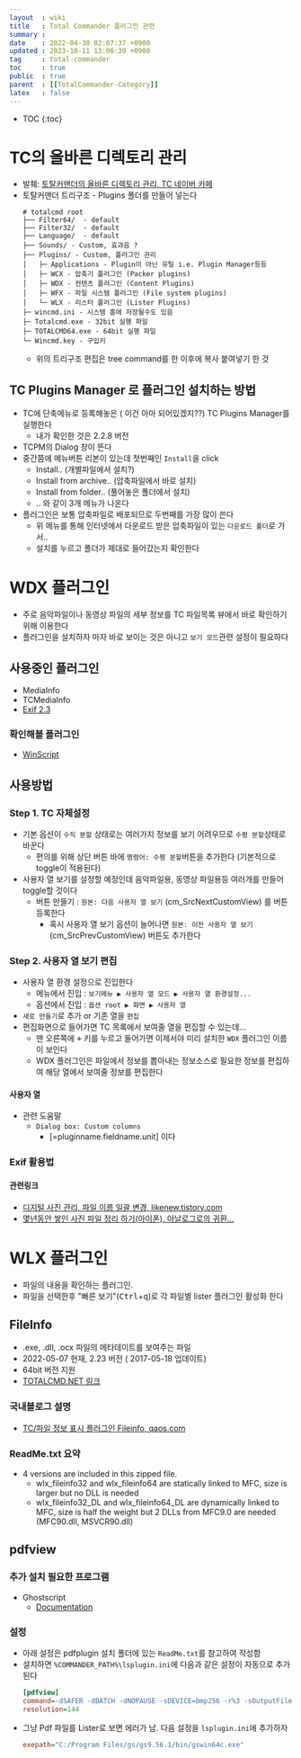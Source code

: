 ```yaml
---
layout  : wiki
title   : Total Commander 플러그인 관련 
summary : 
date    : 2022-04-30 02:07:37 +0900
updated : 2023-10-11 13:06:39 +0900
tag     : total-commander 
toc     : true
public  : true
parent  : [[TotalCommander-Category]] 
latex   : false
---
```

* TOC
{:toc}

# TC의 올바른 디렉토리 관리

- 발췌: [토탈커맨더의 올바른 디렉토리 관리, TC 네이버 카페](https://cafe.naver.com/totalcommander/240)
- 토탈커맨더 트리구조 - Plugins 폴더를 만들어 넣는다 
  ```
  # totalcmd root
  ├── Filter64/  - default
  ├── Filter32/  - default
  ├── Language/  - default
  ├── Sounds/ - Custom, 효과음 ? 
  ├── Plugins/ - Custom, 플러그인 관리
  │   ├─ Applications - Plugin이 아닌 유틸 i.e. Plugin Manager등등
  │   ├─ WCX - 압축기 플러그인 (Packer plugins)
  │   ├─ WDX - 컨텐츠 플러그인 (Content Plugins) 
  │   ├─ WFX - 파일 시스템 플러그인 (File system plugins) 
  │   └─ WLX - 리스터 플러그인 (Lister Plugins) 
  ├─ wincmd.ini - 시스템 홈에 저장될수도 있음 
  ├─ Totalcmd.exe - 32bit 실행 파일 
  ├─ TOTALCMD64.exe - 64bit 실행 파일 
  └─ Wincmd.key - 구입키 
  ```
    - 위의 트리구조 편집은 tree command를 한 이후에 복사 붙여넣기 한 것

## TC Plugins Manager 로 플러그인 설치하는 방법

- TC에 단축메뉴로 등록해놓은 ( 이건 아마 되어있겠지??) TC Plugins Manager를 실행한다
    - 내가 확인한 것은 2.2.8 버전
- TCPM의 Dialog 창이 뜬다
- 중간쯤에 메뉴버튼 리본이 있는데 첫번째인 `Install`을 click
    - Install..  (개별파일에서 설치?)
    - Install from archive..  (압축파일에서 바로 설치)
    - Install from folder..  (풀어놓은 폴더에서 설치)
    - .. 와 같이 3개 메뉴가 나온다
- 플러그인은 보통 압축파일로 배포되므로 두번째를 가장 많이 쓴다
    - 위 메뉴를 통해 인터넷에서 다운로드 받은 압축파일이 있는 `다운로드 폴더`로 가서..
    - 설치를 누르고 폴더가 제대로 들어갔는지 확인한다
  
# WDX 플러그인

* 주로 음악파일이나 동영상 파일의 세부 정보를 TC 파일목록 뷰에서 바로 확인하기 위해 이용한다
* 플러그인을 설치하자 마자 바로 보이는 것은 아니고 `보기 모드`관련 설정이 필요하다

## 사용중인 플러그인

- MediaInfo
- TCMediaInfo
- [Exif 2.3](https://totalcmd.net/plugring/exif.html)

### 확인해볼 플러그인

* [WinScript](https://ghisler.ch/board/viewtopic.php?t=44032)

## 사용방법

### Step 1. TC 자체설정

* 기본 옵션이 `수직 분할` 상태로는 여러가지 정보를 보기 어려우므로 `수평 분할`상태로 바꾼다
  * 편의를 위해 상단 버튼 바에 `명령어: 수평 분할`버튼을 추가한다 (기본적으로 toggle이 적용된다)
* 사용자 열 보기를 설정할 예정인데 음악파일용, 동영상 파일용등 여러개를 만들어 toggle할 것이다
  * 버튼 만들기 : `원본: 다음 사용자 열 보기` (cm_SrcNextCustomView) 를 버튼 등록한다
    * 혹시 사용자 열 보기 옵션이 늘어나면  `원본: 이전 사용자 열 보기` (cm_SrcPrevCustomView) 버튼도 추가한다 
      
### Step 2. 사용자 열 보기 편집

* 사용자 열 환경 설정으로 진입한다
  * 메뉴에서 진입 : `보기메뉴 ▶ 사용자 열 모드 ▶ 사용자 열 환경설정...`
  * 옵션에서 진입 : `옵션 root ▶ 화면 ▶ 사용자 열` 
* `새로 만들기`로 추가 or 기존 열을 `편집`
* 편집화면으로 들어가면 TC 목록에서 보여줄 열을 편집할 수 있는데...
  * 맨 오른쪽에 <kbd>+</kbd> 키를 누르고 들어가면 이제서야 미리 설치한 `WDX` 플러그인 이름이 보인다
  * WDX 플러그인은 파일에서 정보를 뽑아내는 정보소스로 필요한 정보를 편집하여 해당 열에서 보여줄 정보를 편집한다

#### 사용자 열 

* 관련 도움말
  * `Dialog box: Custom columns`
    * [=pluginname.fieldname.unit] 이다 

### Exif 활용법

#### 관련링크

- [디지털 사진 관리, 파일 이름 일괄 변경, likenew.tistory.com](https://likenew.tistory.com/448)
- [몇년동안 쌓인 사진 파일 정리 하기(아이폰), 아날로그로의 귀환...](https://m.blog.naver.com/PostView.naver?isHttpsRedirect=true&blogId=iagapeu&logNo=220875813227)
      
# WLX 플러그인

* 파일의 내용을 확인하는 플러그인. 
* 파일을 선택한후 "빠른 보기"(<kbd>Ctrl</kbd>+<kbd>q</kbd>)로 각 파일별 lister 플러그인 활성화 한다 
  
  
## FileInfo

* .exe, .dll, .ocx 파일의 메타데이트를 보여주는 파일
* 2022-05-07 현재, 2.23 버전 ( 2017-05-18 업데이트)
* 64bit 버전 지원
* [TOTALCMD.NET 링크](http://totalcmd.net/plugring/fileinfo.html)

### 국내블로그 설명

* [TC/파일 정보 표시 플러그인 Fileinfo, qaos.com](https://qaos.com/article.php?sid=2447)

### ReadMe.txt 요약

* 4 versions are included in this zipped file.
	- wlx_fileinfo32 and wlx_fileinfo64 are statically linked to MFC, size is larger but no DLL is needed
	- wlx_fileinfo32_DL and wlx_fileinfo64_DL are dynamically linked to MFC, size is half the weight but 
	2 DLLs from MFC9.0 are needed (MFC90.dll, MSVCR90.dll)

##  pdfview

### 추가 설치 필요한 프로그램

* Ghostscript
  *  [Documentation](https://ghostscript.com/doc/current/Readme.htm)

### 설정

* 아래 설정은 pdfplugin 설치 폴더에 있는 `ReadMe.txt`를 참고하여 작성함
* 설치하면 `%COMMANDER_PATH%\lsplugin.ini`에 다음과 같은 설정이 자동으로 추가된다
  ```ini
  [pdfview]
  command=-dSAFER -dBATCH -dNOPAUSE -sDEVICE=bmp256 -r%3 -sOutputFile=%2 -dFirstPage=%4 -dLastPage=%4 "%1"
  resolution=144
  ```
* 그냥 Pdf 파일를 Lister로 보면 에러가 남. 다음 설정을 `lsplugin.ini`에 추가하자
  ```ini
  exepath="C:/Program Files/gs/gs9.56.1/bin/gswin64c.exe"
  ```

